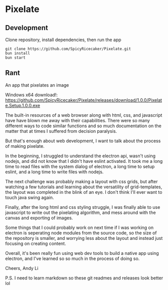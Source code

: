 # Pixelate

## Development

Clone repository, install dependencies, then run the app

```shell
git clone https://github.com/SpicyRicecaker/Pixelate.git
bun install
bun start
```

## Rant

An app that pixelates an image

Windows x64 download!:
https://github.com/SpicyRicecaker/Pixelate/releases/download/1.0.0/Pixelate.Setup.1.0.0.exe
  
The built-in resources of a web browser along with html, css, and javascript have have blown me away with their capabilities. There were so many different ways to code similar functions and so much documentation on the matter that at times I suffered from decision paralysis. 

But that's enough about web development, I want to talk about the process of making pixelate.

In the beginning, I struggled to understand the electron api, wasn't using nodejs, and did not know that I didn't have eslint activated. 
It took me a long time to read files with the system dialog of electron, a long time to setup eslint, and a long time to write files with nodejs.

The next challenge was probably making a layout with css grids, but after watching a few tutorials and learning about the versatility of grid-templates, the layout was completed in the blink of an eye. I don't think I'll ever want to touch java swing again. 

Finally, after the long html and css styling struggle, I was finally able to use javascript to write out the pixelating algorithm, and mess around with the canvas and exporting of images.

Some things that I could probably work on next time if I was working on electron is seperating node modules from the source code, so the size of the repository is smaller, and worrying less about the layout and instead just focusing on creating content.

Overall, it's been really fun using web dev tools to build a native app using electron, and I've learned so so much in the process of doing so.

Cheers, 
Andy Li

P.S. I need to learn markdown so these git readmes and releases look better lol
